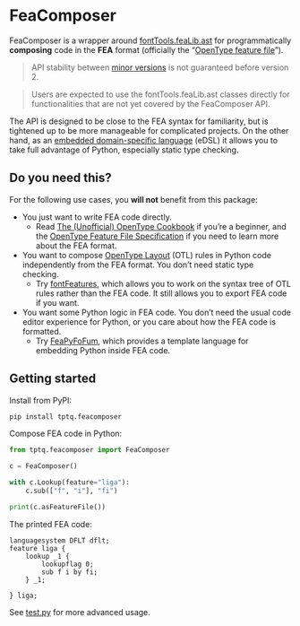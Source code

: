 # FeaComposer

FeaComposer is a wrapper around [fontTools.feaLib.ast](https://github.com/fonttools/fonttools/blob/main/Lib/fontTools/feaLib/ast.py) for programmatically **composing** code in the **FEA** format (officially the “[OpenType feature file](https://adobe-type-tools.github.io/afdko/OpenTypeFeatureFileSpecification.html)”).

> API stability between [minor versions](https://semver.org) is not guaranteed before version 2.

> Users are expected to use the fontTools.feaLib.ast classes directly for functionalities that are not yet covered by the FeaComposer API.

The API is designed to be close to the FEA syntax for familiarity, but is tightened up to be more manageable for complicated projects. On the other hand, as an [embedded domain-specific language](https://en.wikipedia.org/wiki/Domain-specific_language) (eDSL) it allows you to take full advantage of Python, especially static type checking.

## Do you need this?

For the following use cases, you **will not** benefit from this package:

- You just want to write FEA code directly.
  - Read [The (Unofficial) OpenType Cookbook](https://opentypecookbook.com) if you’re a beginner, and the [OpenType Feature File Specification](https://adobe-type-tools.github.io/afdko/OpenTypeFeatureFileSpecification.html) if you need to learn more about the FEA format.
- You want to compose [OpenType Layout](https://learn.microsoft.com/en-us/typography/opentype/spec/ttochap1) (OTL) rules in Python code independently from the FEA format. You don’t need static type checking.
  - Try [fontFeatures](https://github.com/simoncozens/fontFeatures), which allows you to work on the syntax tree of OTL rules rather than the FEA code. It still allows you to export FEA code if you want.
- You want some Python logic in FEA code. You don’t need the usual code editor experience for Python, or you care about how the FEA code is formatted.
  - Try [FeaPyFoFum](https://github.com/typesupply/feaPyFoFum), which provides a template language for embedding Python inside FEA code.

## Getting started

Install from PyPI:

```sh
pip install tptq.feacomposer
```

Compose FEA code in Python:

```py
from tptq.feacomposer import FeaComposer

c = FeaComposer()

with c.Lookup(feature="liga"):
    c.sub(["f", "i"], "fi")

print(c.asFeatureFile())
```

The printed FEA code:

```fea
languagesystem DFLT dflt;
feature liga {
    lookup _1 {
        lookupflag 0;
        sub f i by fi;
    } _1;

} liga;
```

See [test.py](https://github.com/typotheque/feacomposer/blob/main/test.py) for more advanced usage.
